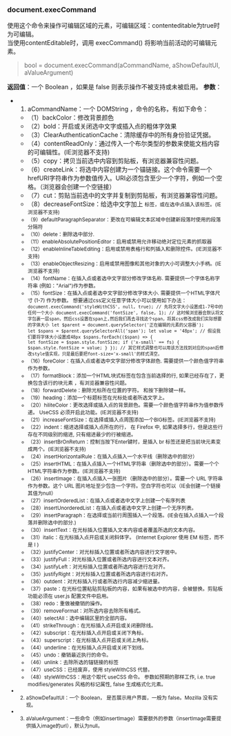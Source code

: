 ### document.execCommand
使用这个命令来操作可编辑区域的元素，可编辑区域：contenteditable为true时为可编辑。  
当使用contentEditable时，调用 execCommand() 将影响当前活动的可编辑元素。
> bool = document.execCommand(aCommandName, aShowDefaultUI, aValueArgument)

**返回值**：一个 Boolean ，如果是 false 则表示操作不被支持或未被启用。
**参数**：
+ 1. aCommandName：一个 DOMString ，命令的名称，有如下命令：
  + （1）backColor：修改背景颜色
  + （2）bold：开启或关闭选中文字或插入点的粗体字效果
  + （3）ClearAuthenticationCache：清除缓存中的所有身份验证凭据。
  + （4）contentReadOnly：通过传入一个布尔类型的参数来使能文档内容的可编辑性。(IE浏览器不支持)
  + （5）copy：拷贝当前选中内容到剪贴板，有浏览器兼容性问题。
  + （6）createLink：将选中内容创建为一个锚链接。这个命令需要一个hrefURI字符串作为参数值传入。URI必须包含至少一个字符，例如一个空格。（浏览器会创建一个空链接）
  + （7）cut：剪贴当前选中的文字并复制到剪贴板，有浏览器兼容性问题。
  + （8）decreaseFontSize：给选中文字加上 <small> 标签，或在选中点插入该标签。(IE浏览器不支持)
  + （9）defaultParagraphSeparator：更改在可编辑文本区域中创建新段落时使用的段落分隔符
  + （10）delete：删除选中部分.
  + （11）enableAbsolutePositionEditor：启用或禁用允许移动绝对定位元素的抓取器
  + （12）enableInlineTableEditing：启用或禁用表格行和列插入和删除控件。(IE浏览器不支持)
  + （13）enableObjectResizing：启用或禁用图像和其他对象的大小可调整大小手柄。(IE浏览器不支持)
  + （14）fontName：在插入点或者选中文字部分修改字体名称. 需要提供一个字体名称字符串 (例如："Arial")作为参数。
  + （15）fontSize：在插入点或者选中文字部分修改字体大小. 需要提供一个HTML字体尺寸 (1-7) 作为参数。
          想要通过css定义任意字体大小可以使用如下办法：
          ```
          document.execCommand('styleWithCSS', null, true);
            // 先将文字大小设置成1-7号中的任何一个大小
          document.execCommand('fontSize', false, 1);
              // 这时候浏览器会默认将文字包裹一层span，然后css设置在span上,然后我们再去寻找这个span，将其css修改成我们实际想要的字体大小
              let $parent = document.querySelector('正在编辑的元素的父容器');
              let $spans = $parent.querySelectorAll('span');
              let value = '48px'; // 假设我们要将字体大小设置成48px
              $spans.forEach(($span) => {
                let fontSize = $span.style.fontSize;
                 if ('x-small' == fs) {
                    $span.style.fontSize = value;
                 }
          });
          // 其它样式调整也可以用该方法找到对应的span后修改style值实现，只是最后要把font-size='x-small'的样式清空。  
          ```
  + （16）foreColor：在插入点或者选中文字部分修改字体颜色. 需要提供一个颜色值字符串作为参数。
  + （17）formatBlock：添加一个HTML块式标签在包含当前选择的行, 如果已经存在了，更换包含该行的块元素 ，有浏览器兼容性问题。
  + （18）forwardDelete：删除光标所在位置的字符。 和按下删除键一样。
  + （19）heading：添加一个标题标签在光标处或者所选文字上。
  + （20）hiliteColor：更改选择或插入点的背景颜色。需要一个颜色值字符串作为值参数传递。 UseCSS 必须开启此功能。(IE浏览器不支持)
  + （21）increaseFontSize：在选择或插入点周围添加一个BIG标签。(IE浏览器不支持)
  + （22）indent：缩进选择或插入点所在的行， 在 Firefox 中, 如果选择多行，但是这些行存在不同级别的缩进, 只有缩进最少的行被缩进。
  + （23）insertBrOnReturn：控制当按下Enter键时，是插入 br 标签还是把当前块元素变成两个。(IE浏览器不支持)
  + （24）insertHorizontalRule：在插入点插入一个水平线（删除选中的部分）
  + （25）insertHTML：在插入点插入一个HTML字符串（删除选中的部分）。需要一个个HTML字符串作为参数。(IE浏览器不支持)
  + （26）insertImage：在插入点插入一张图片（删除选中的部分）。需要一个 URL 字符串作为参数。这个 URL 图片地址至少包含一个字符。空白字符也可以（IE会创建一个链接其值为null）
  + （27）insertOrderedList：在插入点或者选中文字上创建一个有序列表
  + （28）insertUnorderedList：在插入点或者选中文字上创建一个无序列表。
  + （29）insertParagraph：在选择或当前行周围插入一个段落。(IE会在插入点插入一个段落并删除选中的部分.)
  + （30）insertText：在光标插入位置插入文本内容或者覆盖所选的文本内容。
  + （31）italic：在光标插入点开启或关闭斜体字。 (Internet Explorer 使用 EM 标签，而不是 I )
  + （32）justifyCenter：对光标插入位置或者所选内容进行文字居中。
  + （33）justifyFull：对光标插入位置或者所选内容进行文本对齐。
  + （34）justifyLeft：对光标插入位置或者所选内容进行左对齐。
  + （35）justifyRight：对光标插入位置或者所选内容进行右对齐。
  + （36）outdent：对光标插入行或者所选行内容减少缩进量。
  + （37）paste：在光标位置粘贴剪贴板的内容，如果有被选中的内容，会被替换。剪贴板功能必须在 user.js 配置文件中启用。
  + （38）redo：重做被撤销的操作。
  + （39）removeFormat：对所选内容去除所有格式。
  + （40）selectAll：选中编辑区里的全部内容。
  + （41）strikeThrough：在光标插入点开启或关闭删除线。
  + （42）subscript：在光标插入点开启或关闭下角标。
  + （43）superscript：在光标插入点开启或关闭上角标。
  + （44）underline：在光标插入点开启或关闭下划线。
  + （45）undo：撤销最近执行的命令。
  + （46）unlink：去除所选的锚链接的<a>标签
  + （47）useCSS：已经废弃，使用 styleWithCSS 代替。
  + （48）styleWithCSS：用这个取代 useCSS 命令。 参数如预期的那样工作, i.e. true modifies/generates 风格的标记属性, false 生成格式化元素。
+ 2. aShowDefaultUI：一个 Boolean， 是否展示用户界面，一般为 false。Mozilla 没有实现。
+ 3. aValueArgument：一些命令（例如insertImage）需要额外的参数（insertImage需要提供插入image的url），默认为null。
